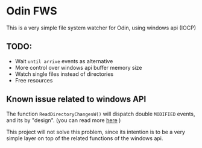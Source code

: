# Odin FWS

This is a very simple file system watcher for Odin, using windows api (IOCP)

## TODO:

- Wait `until arrive` events as alternative
- More control over windows api buffer memory size
- Watch single files instead of directories
- Free resources

## Known issue related to windows API
	
The function `ReadDirectoryChangesW()` will dispatch double `MODIFIED` events, and its by "design". (you can read more [here](https://stackoverflow.com/questions/14036449/c-winapi-readdirectorychangesw-receiving-double-notifications) )

This project will not solve this problem, since its intention is to be a very simple layer on top of the related functions of the windows api.
